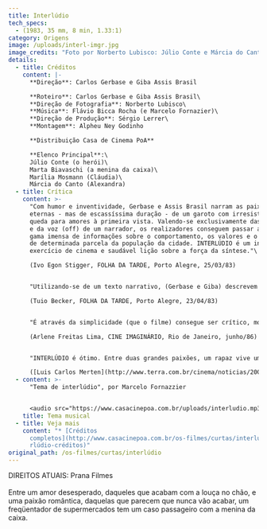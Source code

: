 ```yaml
---
title: Interlúdio
tech_specs:
  - (1983, 35 mm, 8 min, 1.33:1)
category: Origens
image: /uploads/interl-imgr.jpg
image_credits: "Foto por Norberto Lubisco: Júlio Conte e Márcia do Canto"
details:
  - title: Créditos
    content: |-
      **Direção**: Carlos Gerbase e Giba Assis Brasil

      **Roteiro**: Carlos Gerbase e Giba Assis Brasil\
      **Direção de Fotografia**: Norberto Lubisco\
      **Música**: Flávio Bicca Rocha (e Marcelo Fornazier)\
      **Direção de Produção**: Sérgio Lerrer\
      **Montagem**: Alpheu Ney Godinho

      **Distribuição Casa de Cinema PoA**

      **Elenco Principal**:\
      Júlio Conte (o herói)\
      Marta Biavaschi (a menina da caixa)\
      Marília Mosmann (Cláudia)\
      Márcia do Canto (Alexandra)
  - title: Crítica
    content: >-
      "Com humor e inventividade, Gerbase e Assis Brasil narram as paixões
      eternas - mas de escassíssima duração - de um garoto com irresistível
      queda para amores à primeira vista. Valendo-se exclusivamente das imagens
      e da voz (off) de um narrador, os realizadores conseguem passar ao público
      gama imensa de informações sobre o comportamento, os valores e o cotidiano
      de determinada parcela da população da cidade. INTERLÚDIO é um inteligente
      exercício de cinema e saudável lição sobre a força da síntese."\

      (Ivo Egon Stigger, FOLHA DA TARDE, Porto Alegre, 25/03/83)


      "Utilizando-se de um texto narrativo, (Gerbase e Giba) descrevem as aventuras de um casanova de supermercado. Mais para Eric Rohmer do que para qualquer outro cineasta francês, a narrativa do filme valoriza a presença de uma atriz sensível e promissora, Marta Biavaschi, no papel da caixa do supermercado, seduzida e abandonada pelo charme do volúvel conquistador."\

      (Tuio Becker, FOLHA DA TARDE, Porto Alegre, 23/04/83)


      "É através da simplicidade (que o filme) consegue ser crítico, mostrando o quanto o consumismo está presente na relação entre as pessoas. Esta temática é explicitada, por exemplo, durante a descrição física dos personagens: têm cabelo de glicerina, olhos cor de sapólio radium. As pessoas acabam se encarando como produtos: consomem e são consumidas."\

      (Arlene Freitas Lima, CINE IMAGINÁRIO, Rio de Janeiro, junho/86)


      "INTERLÚDIO é ótimo. Entre duas grandes paixões, um rapaz vive um romance sem futuro - um interlúdio - com a caixa de um supermercado. Gerbase, que se baseou num conto de sua autoria, discute o amor como consumo."\

      ([Luis Carlos Merten](http://www.terra.com.br/cinema/noticias/2000/10/03/010.htm), Agência Estado, 03/10/2000)
  - content: >-
      "Tema de interlúdio", por Marcelo Fornazzier


      <audio src="https://www.casacinepoa.com.br/uploads/interludio.mp3" controls />
    title: Tema musical
  - title: Veja mais
    content: "* [Créditos
      completos](http://www.casacinepoa.com.br/os-filmes/curtas/interlúdio/inte\
      rlúdio-créditos)"
original_path: /os-filmes/curtas/interlúdio
---
```

D﻿IREITOS ATUAIS: Prana Filmes\
\
Entre um amor desesperado, daqueles que acabam com a louça no chão, e uma paixão romântica, daquelas que parecem que nunca vão acabar, um freqüentador de supermercados tem um caso passageiro com a menina da caixa.